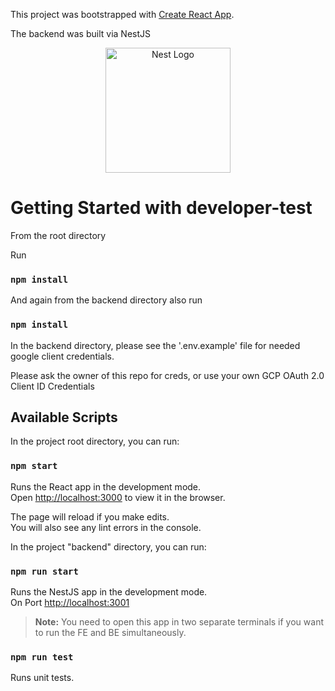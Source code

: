 This project was bootstrapped with [Create React App](https://github.com/facebook/create-react-app).

The backend was built via NestJS 

<p align="center">
  <a href="http://nestjs.com/" target="blank"><img src="https://nestjs.com/img/logo-small.svg" width="200" alt="Nest Logo" /></a>
</p>


# Getting Started with developer-test

From the root directory

Run 

### `npm install`

And again from the backend directory also run

### `npm install`

In the backend directory, please see the '.env.example' file for needed google client credentials.

Please ask the owner of this repo for creds, or use your own GCP OAuth 2.0 Client ID Credentials

## Available Scripts

In the project root directory, you can run:

### `npm start`

Runs the React app in the development mode.\
Open [http://localhost:3000](http://localhost:3000) to view it in the browser.

The page will reload if you make edits.\
You will also see any lint errors in the console.

In the project "backend" directory, you can run:

### `npm run start`

Runs the NestJS app in the development mode.\
On Port [http://localhost:3001](http://localhost:3001)

> **Note:** You need to open this app in two separate terminals if you want to run the FE and BE simultaneously.

### `npm run test`

Runs unit tests.